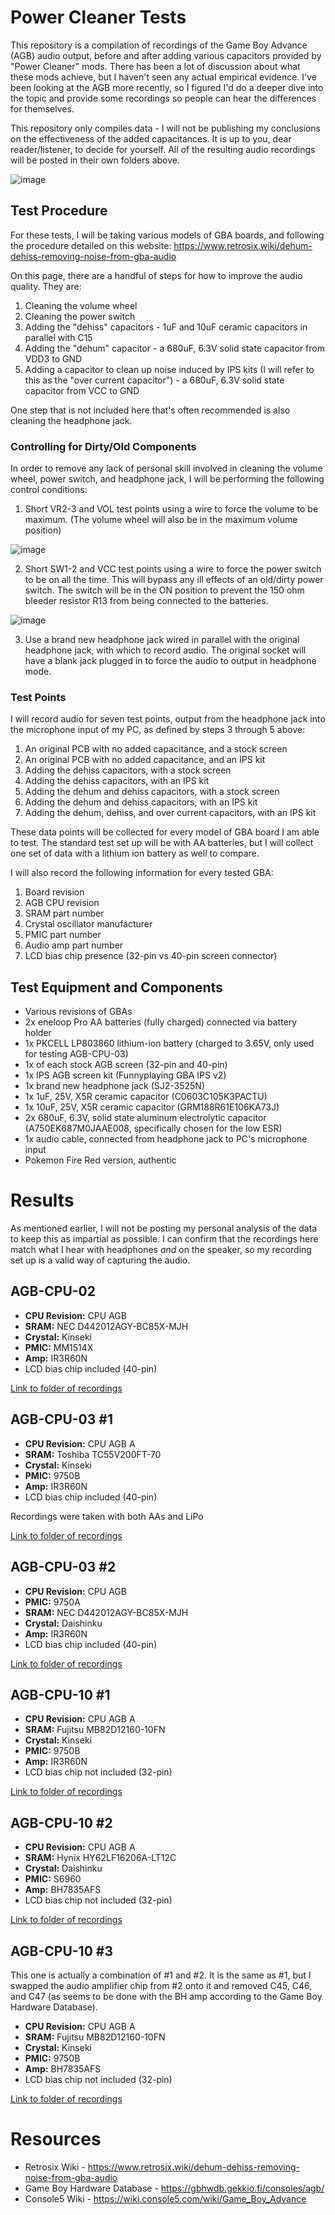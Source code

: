 # Power Cleaner Tests

This repository is a compilation of recordings of the Game Boy Advance (AGB) audio output, before and after adding various capacitors provided by "Power Cleaner" mods. There has been a lot of discussion about what these mods achieve, but I haven't seen any actual empirical evidence. I've been looking at the AGB more recently, so I figured I'd do a deeper dive into the topic and provide some recordings so people can hear the differences for themselves.

This repository only compiles data - I will not be publishing my conclusions on the effectiveness of the added capacitances. It is up to you, dear reader/listener, to decide for yourself. All of the resulting audio recordings will be posted in their own folders above.

![image](https://github.com/MouseBiteLabs/Power-Cleaner-Tests/assets/97127539/5d602105-9260-4540-ba54-c683789a591b)

## Test Procedure

For these tests, I will be taking various models of GBA boards, and following the procedure detailed on this website: https://www.retrosix.wiki/dehum-dehiss-removing-noise-from-gba-audio

On this page, there are a handful of steps for how to improve the audio quality. They are:

1) Cleaning the volume wheel
2) Cleaning the power switch
3) Adding the "dehiss" capacitors - 1uF and 10uF ceramic capacitors in parallel with C15
4) Adding the "dehum" capacitor - a 680uF, 6.3V solid state capacitor from VDD3 to GND 
5) Adding a capacitor to clean up noise induced by IPS kits (I will refer to this as the "over current capacitor") - a 680uF, 6.3V solid state capacitor from VCC to GND

One step that is not included here that's often recommended is also cleaning the headphone jack.

### Controlling for Dirty/Old Components

In order to remove any lack of personal skill involved in cleaning the volume wheel, power switch, and headphone jack, I will be performing the following control conditions:

1) Short VR2-3 and VOL test points using a wire to force the volume to be maximum. (The volume wheel will also be in the maximum volume position)
 
![image](https://github.com/MouseBiteLabs/Power-Cleaner-Tests/assets/97127539/77c333ec-ee2b-4ebb-96db-bb26c74765c6)

2) Short SW1-2 and VCC test points using a wire to force the power switch to be on all the time. This will bypass any ill effects of an old/dirty power switch. The switch will be in the ON position to prevent the 150 ohm bleeder resistor R13 from being connected to the batteries.

![image](https://github.com/MouseBiteLabs/Power-Cleaner-Tests/assets/97127539/06117612-4d25-4d21-bf45-f86eee24c015)

3) Use a brand new headphone jack wired in parallel with the original headphone jack, with which to record audio. The original socket will have a blank jack plugged in to force the audio to output in headphone mode.

### Test Points

I will record audio for seven test points, output from the headphone jack into the microphone input of my PC, as defined by steps 3 through 5 above:

1) An original PCB with no added capacitance, and a stock screen
2) An original PCB with no added capacitance, and an IPS kit
3) Adding the dehiss capacitors, with a stock screen
4) Adding the dehiss capacitors, with an IPS kit
5) Adding the dehum and dehiss capacitors, with a stock screen
6) Adding the dehum and dehiss capacitors, with an IPS kit
7) Adding the dehum, dehiss, and over current capacitors, with an IPS kit

These data points will be collected for every model of GBA board I am able to test. The standard test set up will be with AA batteries, but I will collect one set of data with a lithium ion battery as well to compare.

I will also record the following information for every tested GBA:

1) Board revision
2) AGB CPU revision
3) SRAM part number
4) Crystal oscillator manufacturer
5) PMIC part number
6) Audio amp part number
7) LCD bias chip presence (32-pin vs 40-pin screen connector)

## Test Equipment and Components

- Various revisions of GBAs
- 2x eneloop Pro AA batteries (fully charged) connected via battery holder
- 1x PKCELL LP803860 lithium-ion battery (charged to 3.65V, only used for testing AGB-CPU-03)
- 1x of each stock AGB screen (32-pin and 40-pin)
- 1x IPS AGB screen kit (Funnyplaying GBA IPS v2)
- 1x brand new headphone jack (SJ2-3525N)
- 1x 1uF, 25V, X5R ceramic capacitor (C0603C105K3PACTU)
- 1x 10uF, 25V, X5R ceramic capacitor (GRM188R61E106KA73J)
- 2x 680uF, 6.3V, solid state aluminum electrolytic capacitor (A750EK687M0JAAE008, specifically chosen for the low ESR)
- 1x audio cable, connected from headphone jack to PC's microphone input
- Pokemon Fire Red version, authentic

# Results

As mentioned earlier, I will not be posting my personal analysis of the data to keep this as impartial as possible. I can confirm that the recordings here match what I hear with headphones *and* on the speaker, so my recording set up is a valid way of capturing the audio.

## AGB-CPU-02

- **CPU Revision:** CPU AGB
- **SRAM:** NEC D442012AGY-BC85X-MJH
- **Crystal:** Kinseki
- **PMIC:** MM1514X
- **Amp:** IR3R60N
- LCD bias chip included (40-pin)

<a href="https://github.com/MouseBiteLabs/Power-Cleaner-Tests/tree/main/AGB-CPU-02">Link to folder of recordings</a>

## AGB-CPU-03 #1

- **CPU Revision:** CPU AGB A
- **SRAM:** Toshiba TC55V200FT-70
- **Crystal:** Kinseki
- **PMIC:** 9750B
- **Amp:** IR3R60N
- LCD bias chip included (40-pin)

Recordings were taken with both AAs and LiPo

<a href="https://github.com/MouseBiteLabs/Power-Cleaner-Tests/tree/main/AGB-CPU-03">Link to folder of recordings</a>

## AGB-CPU-03 #2

- **CPU Revision:** CPU AGB
- **PMIC:** 9750A
- **SRAM:** NEC D442012AGY-BC85X-MJH
- **Crystal:** Daishinku
- **Amp:** IR3R60N
- LCD bias chip included (40-pin)

<a href="https://github.com/MouseBiteLabs/Power-Cleaner-Tests/tree/main/AGB-CPU-03_%232">Link to folder of recordings</a>

## AGB-CPU-10 #1

- **CPU Revision:** CPU AGB A
- **SRAM:** Fujitsu MB82D12160-10FN
- **Crystal:** Kinseki
- **PMIC:** 9750B
- **Amp:** IR3R60N
- LCD bias chip not included (32-pin)

<a href="https://github.com/MouseBiteLabs/Power-Cleaner-Tests/tree/main/AGB-CPU-10">Link to folder of recordings</a>

## AGB-CPU-10 #2

- **CPU Revision:** CPU AGB A
- **SRAM:** Hynix HY62LF16206A-LT12C
- **Crystal:** Daishinku
- **PMIC:** S6960
- **Amp:** BH7835AFS
- LCD bias chip not included (32-pin)

<a href="https://github.com/MouseBiteLabs/Power-Cleaner-Tests/tree/main/AGB-CPU-10_%232">Link to folder of recordings</a>

## AGB-CPU-10 #3

This one is actually a combination of #1 and #2. It is the same as #1, but I swapped the audio amplifier chip from #2 onto it and removed C45, C46, and C47 (as seems to be done with the BH amp according to the Game Boy Hardware Database).

- **CPU Revision:** CPU AGB A
- **SRAM:** Fujitsu MB82D12160-10FN
- **Crystal:** Kinseki
- **PMIC:** 9750B
- **Amp:** BH7835AFS
- LCD bias chip not included (32-pin)

<a href="https://github.com/MouseBiteLabs/Power-Cleaner-Tests/tree/main/AGB-CPU-10_%233">Link to folder of recordings</a>

# Resources

- Retrosix Wiki - https://www.retrosix.wiki/dehum-dehiss-removing-noise-from-gba-audio
- Game Boy Hardware Database - https://gbhwdb.gekkio.fi/consoles/agb/
- Console5 Wiki - https://wiki.console5.com/wiki/Game_Boy_Advance
